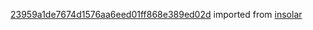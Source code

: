 [23959a1de7674d1576aa6eed01ff868e389ed02d](https://github.com/insolar/insolar/commit/23959a1de7674d1576aa6eed01ff868e389ed02d) imported from [insolar](https://github.com/insolar/insolar)
